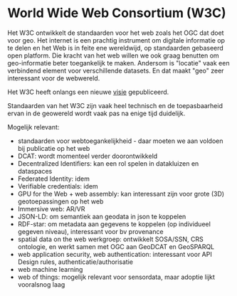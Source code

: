 # World Wide Web Consortium (W3C)

Het W3C ontwikkelt de standaarden voor het web zoals het OGC dat doet voor geo. Het internet is een prachtig instrument om digitale informatie op te delen en het Web is in feite ene wereldwijd, op standaarden gebaseerd open platform. Die kracht van het web willen we ook graag benutten om geo-informatie beter toegankelijk te maken. Andersom is "locatie" vaak een verbindend element voor verschillende datasets. En dat maakt "geo" zeer interessant voor de webwereld. 

Het W3C heeft onlangs een nieuwe [visie](https://www.w3.org/blog/2025/vision-for-w3c-a-manifesto-for-our-operations-and-decision-making/) gepubliceerd.

Standaarden van het W3C zijn vaak heel technisch en de toepasbaarheid ervan in de geowereld wordt vaak pas na enige tijd duidelijk. 

Mogelijk relevant: 
- standaarden voor webtoegankelijkheid - daar moeten we aan voldoen bij publicatie op het web
- DCAT: wordt momenteel verder doorontwikkeld
- Decentralized Identifiers: kan een rol spelen in datakluizen en dataspaces
- Federated Identity: idem
- Verifiable credentials: idem
- GPU for the Web + web assembly: kan interessant zijn voor grote (3D) geotoepassingen op het web
- Immersive web: AR/VR
- JSON-LD: om semantiek aan geodata in json te koppelen
- RDF-star: om metadata aan gegevens te koppelen (op individueel gegeven niveau), interessant voor bv provenance
- spatial data on the web werkgroep: ontwikkelt SOSA/SSN, CRS ontologie,  en werkt samen met OGC aan GeoDCAT en GeoSPARQL
- web application security, web authentication: interessant voor API Design rules, authenticatie/authorisatie
- web machine learning
- web of things: mogelijk relevant voor sensordata, maar adoptie lijkt vooralsnog laag
